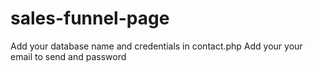 # sales-funnel-page

Add your database name and credentials in contact.php
Add your your email to send and password
